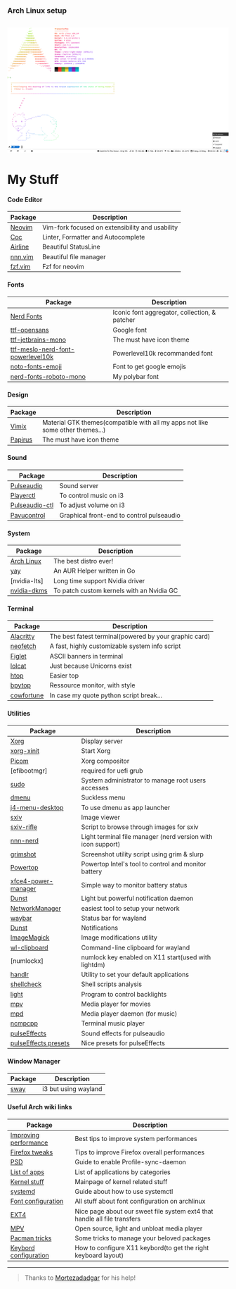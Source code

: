 ### Arch Linux setup
![Preview](.images/setup_preview.png)
------
# My Stuff
#### Code Editor
| Package                                                                   | Description                                                                       |
|---------------------------------------------------------------------------|-----------------------------------------------------------------------------------|
| [Neovim](https://github.com/neovim/neovim)                                | Vim-fork focused on extensibility and usability                                   |
| [Coc](https://github.com/neoclide/coc.nvim)                               | Linter, Formatter and Autocomplete                                                |
| [Airline](https://github.com/vim-airline/vim-airline)                     | Beautiful StatusLine                                                              |
| [nnn.vim](https://github.com/mcchrish/nnn.vim)                            | Beautiful file manager                                                            |
| [fzf.vim](https://github.com/junegunn/fzf.vim)                            | Fzf for neovim                                                                    |

#### Fonts
| Package                                                                   | Description                                                                       |
|---------------------------------------------------------------------------|-----------------------------------------------------------------------------------|
| [Nerd Fonts](https://github.com/ryanoasis/nerd-fonts)                     | Iconic font aggregator, collection, & patcher                                     |
| [ttf-opensans](https://fonts.google.com/specimen/Open+Sans)               | Google font                                                                       |
| [ttf-jetbrains-mono](https://www.jetbrains.com/lp/mono/)                  | The must have icon theme                                                          |
| [ttf-meslo-nerd-font-powerlevel10k](https://github.com/romkatv/powerlevel10k-media) | Powerlevel10k recommanded font                                          |
| [noto-fonts-emoji](https://www.google.com/get/noto/help/emoji/)           | Font to get google emojis                                                         |
| [nerd-fonts-roboto-mono](https://github.com/ryanoasis/nerd-fonts/tree/master/patched-fonts/RobotoMono) | My polybar font                                      |

#### Design
| Package                                                                   | Description                                                                       |
|---------------------------------------------------------------------------|-----------------------------------------------------------------------------------|
| [Vimix](https://github.com/vinceliuice/vimix-gtk-themes)                  | Material GTK themes(compatible with all my apps not like some other themes...)    |
| [Papirus](https://github.com/PapirusDevelopmentTeam/papirus-icon-theme)   | The must have icon theme                                                          |

#### Sound
| Package                                                                   | Description                                                                       |
|---------------------------------------------------------------------------|-----------------------------------------------------------------------------------|
| [Pulseaudio](https://www.archlinux.org/)                                  | Sound server                                                                      |
| [Playerctl](https://github.com/acrisci/playerctl)                         | To control music on i3                                                            |
| [Pulseaudio-ctl](https://github.com/graysky2/pulseaudio-ctl)              | To adjust volume on i3                                                            |
| [Pavucontrol](https://freedesktop.org/software/pulseaudio/pavucontrol/)   | Graphical front-end to control pulseaudio                                         |

#### System
| Package                                                                   | Description                                                                       |
|---------------------------------------------------------------------------|-----------------------------------------------------------------------------------|
| [Arch Linux](https://www.archlinux.org/)                                  | The best distro ever!                                                             |
| [yay](https://github.com/Jguer/yay)                                       | An AUR Helper written in Go                                                       |
| [nvidia-lts]                                                              | Long time support Nvidia driver                                                   |
| [nvidia-dkms](https://github.com/hhfeuer/nvhda)                           | To patch custom kernels with an Nvidia GC                                         |

#### Terminal
| Package                                                                   | Description                                                                       |
|---------------------------------------------------------------------------|-----------------------------------------------------------------------------------|
| [Alacritty](https://github.com/alacritty/alacritty)                       | The best fatest terminal(powered by your graphic card)                            |
| [neofetch](https://github.com/dylanaraps/neofetch)                        | A fast, highly customizable system info script                                    |
| [Figlet](https://github.com/cmatsuoka/figlet)                             | ASCII banners in terminal                                                         |
| [lolcat](https://github.com/busyloop/lolcat)                              | Just because Unicorns exist                                                       |
| [htop](https://github.com/hishamhm/htop)                                  | Easier top                                                                        |
| [bpytop](https://github.com/aristocratos/bpytop)                          | Ressource monitor, with style                                                     |
| [cowfortune](https://github.com/anthraxx/cowfortune)                      | In case my quote python script break...                                           |

#### Utilities
| Package                                                                   | Description                                                                       |
|---------------------------------------------------------------------------|-----------------------------------------------------------------------------------|
| [Xorg](https://wiki.archlinux.org/index.php/Xorg)                         | Display server                                                                    |
| [xorg-xinit](https://wiki.archlinux.org/index.php/Xinit)                  | Start Xorg                                                                        |
| [Picom](https://wiki.archlinux.org/index.php/Picom)                       | Xorg compositor                                                                   |
| [efibootmgr]                                                              | required for uefi grub                                                            |
| [sudo](https://wiki.archlinux.org/index.php/Sudo)                         | System administrator to manage root users accesses                                |
| [dmenu](https://tools.suckless.org/dmenu/)                                | Suckless menu                                                                     |
| [j4-menu-desktop](https://github.com/enkore/j4-dmenu-desktop)             | To use dmenu as app launcher                                                      |
| [sxiv](https://github.com/muennich/sxiv)                                  | Image viewer                                                                      |
| [sxiv-rifle](https://github.com/derf/feh)                                 | Script to browse through images for sxiv                                          |
| [nnn-nerd](https://github.com/jarun/nnn)                                  | Light terminal file manager (nerd version with icon support)                      |
| [grimshot](https://github.com/swaywm/sway/blob/master/contrib/grimshot)   | Screenshot utility script using grim & slurp                                      |
| [Powertop](https://wiki.archlinux.org/index.php/Powertop)                 | Powertop Intel's tool to control and monitor battery                              |
| [xfce4-power-manager](https://docs.xfce.org/xfce/xfce4-power-manager/start) | Simple way to monitor battery status                                            |
| [Dunst](https://github.com/dunst-project/dunst)                           | Light but powerful notification daemon                                            |
| [NetworkManager](https://github.com/NetworkManager/NetworkManager)        | easiest tool to setup your network                                                |
| [waybar](https://github.com/Alexays/Waybar)                               | Status bar for wayland                                                            |
| [Dunst](https://wiki.archlinux.org/index.php/Dunst)                       | Notifications                                                                     |
| [ImageMagick](https://imagemagick.org/index.php)                          | Image modifications utility                                                       |
| [wl-clipboard](https://github.com/bugaevc/wl-clipboard)                   | Command-line clipboard for wayland                                                |
| [numlockx]                                                                | numlock key enabled on X11 start(used with lightdm)                               |
| [handlr](https://github.com/chmln/handlr)                                 | Utility to set your default applications                                          |
| [shellcheck](https://github.com/koalaman/shellcheck)                      | Shell scripts analysis                                                            |
| [light](https://github.com/haikarainen/light)                             | Program to control backlights                                                     |
| [mpv](https://github.com/mpv-player/mpv)                                  | Media player for movies                                                           |
| [mpd](https://github.com/MusicPlayerDaemon/MPD)                           | Media player daemon (for music)                                                   |
| [ncmpcpp](https://github.com/ncmpcpp/ncmpcpp)                             | Terminal music player                                                             |
| [pulseEffects](https://github.com/wwmm/pulseeffects)                      | Sound effects for pulseaudio                                                      |
| [pulseEffects presets](https://github.com/JackHack96/PulseEffects-Presets)| Nice presets for pulseEffects

#### Window Manager
| Package                                                                   | Description                                                                       |
|---------------------------------------------------------------------------|-----------------------------------------------------------------------------------|
| [sway](https://github.com/swaywm/sway)                                    | i3 but using wayland                                                              |

#### Useful Arch wiki links
| Package                                                                   | Description                                                                       |
|---------------------------------------------------------------------------|-----------------------------------------------------------------------------------|
| [Improving performance](https://wiki.archlinux.org/index.php/Improving_performance)| Best tips to improve system performances                                 |
| [Firefox tweaks](https://wiki.archlinux.org/index.php/Firefox/Tweaks)     | Tips to improve Firefox overall performances                                      |
| [PSD](https://wiki.archlinux.org/index.php/Profile-sync-daemon)           | Guide to enable Profile-sync-daemon                                               |
| [List of apps](https://wiki.archlinux.org/index.php/List_of_applications) | List of applications by categories                                                |
| [Kernel stuff](https://wiki.archlinux.org/index.php/Kernel)               | Mainpage of kernel related stuff                                                  |
| [systemd](https://wiki.archlinux.org/index.php/Systemd#Basic_systemctl_usage)| Guide about how to use systemctl                                               |
| [Font configuration](https://wiki.archlinux.org/index.php/Font_configuration)| All stuff about font configuration on archlinux                                |
| [EXT4](https://wiki.archlinux.org/index.php/Ext4)                         | Nice page about our sweet file system ext4 that handle all file transfers         |
| [MPV](https://wiki.archlinux.org/index.php/Mpv)                           | Open source, light and unbloat media player                                       |
| [Pacman tricks](https://wiki.archlinux.org/index.php/Pacman/Tips_and_tricks)| Some tricks to manage your beloved packages                                     |
| [Keybord configuration](https://wiki.archlinux.org/index.php/Xorg/Keyboard_configuration) | How to configure X11 keybord(to get the right keyboard layout)    |

------
> Thanks to [Mortezadadgar](https://github.com/mortezadadgar) for his help!
